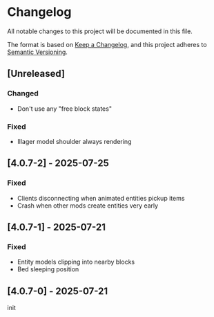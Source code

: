 # Changelog
All notable changes to this project will be documented in this file.

The format is based on [Keep a Changelog](https://keepachangelog.com/en/1.0.0/),
and this project adheres to [Semantic Versioning](https://semver.org/spec/v2.0.0.html).

## [Unreleased]

### Changed
- Don't use any "free block states"

### Fixed
- Illager model shoulder always rendering

## [4.0.7-2] - 2025-07-25
### Fixed
- Clients disconnecting when animated entities pickup items
- Crash when other mods create entities very early

## [4.0.7-1] - 2025-07-21
### Fixed
- Entity models clipping into nearby blocks
- Bed sleeping position

## [4.0.7-0] - 2025-07-21
init

